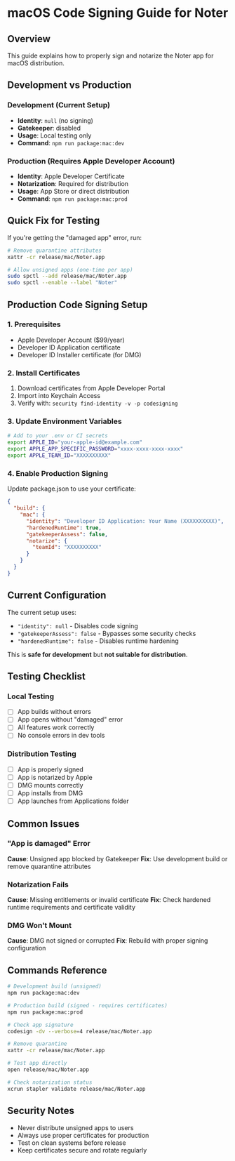 # macOS Code Signing Guide for Noter

## Overview
This guide explains how to properly sign and notarize the Noter app for macOS distribution.

## Development vs Production

### Development (Current Setup)
- **Identity**: `null` (no signing)
- **Gatekeeper**: disabled
- **Usage**: Local testing only
- **Command**: `npm run package:mac:dev`

### Production (Requires Apple Developer Account)
- **Identity**: Apple Developer Certificate
- **Notarization**: Required for distribution
- **Usage**: App Store or direct distribution
- **Command**: `npm run package:mac:prod`

## Quick Fix for Testing

If you're getting the "damaged app" error, run:

```bash
# Remove quarantine attributes
xattr -cr release/mac/Noter.app

# Allow unsigned apps (one-time per app)
sudo spctl --add release/mac/Noter.app
sudo spctl --enable --label "Noter"
```

## Production Code Signing Setup

### 1. Prerequisites
- Apple Developer Account ($99/year)
- Developer ID Application certificate
- Developer ID Installer certificate (for DMG)

### 2. Install Certificates
1. Download certificates from Apple Developer Portal
2. Import into Keychain Access
3. Verify with: `security find-identity -v -p codesigning`

### 3. Update Environment Variables
```bash
# Add to your .env or CI secrets
export APPLE_ID="your-apple-id@example.com"
export APPLE_APP_SPECIFIC_PASSWORD="xxxx-xxxx-xxxx-xxxx"
export APPLE_TEAM_ID="XXXXXXXXXX"
```

### 4. Enable Production Signing
Update package.json to use your certificate:
```json
{
  "build": {
    "mac": {
      "identity": "Developer ID Application: Your Name (XXXXXXXXXX)",
      "hardenedRuntime": true,
      "gatekeeperAssess": false,
      "notarize": {
        "teamId": "XXXXXXXXXX"
      }
    }
  }
}
```

## Current Configuration

The current setup uses:
- `"identity": null` - Disables code signing
- `"gatekeeperAssess": false` - Bypasses some security checks
- `"hardenedRuntime": false` - Disables runtime hardening

This is **safe for development** but **not suitable for distribution**.

## Testing Checklist

### Local Testing
- [ ] App builds without errors
- [ ] App opens without "damaged" error
- [ ] All features work correctly
- [ ] No console errors in dev tools

### Distribution Testing
- [ ] App is properly signed
- [ ] App is notarized by Apple
- [ ] DMG mounts correctly
- [ ] App installs from DMG
- [ ] App launches from Applications folder

## Common Issues

### "App is damaged" Error
**Cause**: Unsigned app blocked by Gatekeeper
**Fix**: Use development build or remove quarantine attributes

### Notarization Fails
**Cause**: Missing entitlements or invalid certificate
**Fix**: Check hardened runtime requirements and certificate validity

### DMG Won't Mount
**Cause**: DMG not signed or corrupted
**Fix**: Rebuild with proper signing configuration

## Commands Reference

```bash
# Development build (unsigned)
npm run package:mac:dev

# Production build (signed - requires certificates)
npm run package:mac:prod

# Check app signature
codesign -dv --verbose=4 release/mac/Noter.app

# Remove quarantine
xattr -cr release/mac/Noter.app

# Test app directly
open release/mac/Noter.app

# Check notarization status
xcrun stapler validate release/mac/Noter.app
```

## Security Notes

- Never distribute unsigned apps to users
- Always use proper certificates for production
- Test on clean systems before release
- Keep certificates secure and rotate regularly
